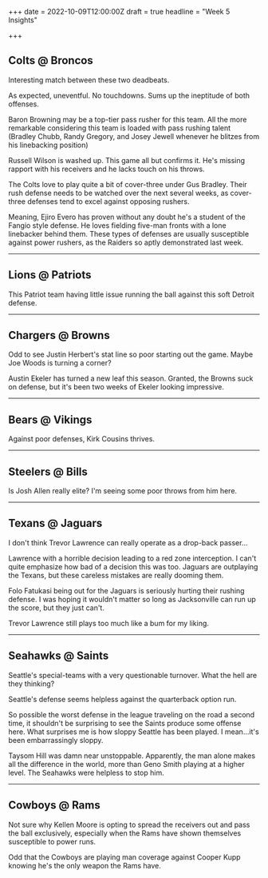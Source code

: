 +++
date = 2022-10-09T12:00:00Z
draft = true
headline = "Week 5 Insights"

+++
## Colts @ Broncos

Interesting match between these two deadbeats.

As expected, uneventful. No touchdowns. Sums up the ineptitude of both offenses.

Baron Browning may be a top-tier pass rusher for this team. All the more remarkable considering this team is loaded with pass rushing talent (Bradley Chubb, Randy Gregory, and Josey Jewell whenever he blitzes from his linebacking position)

Russell Wilson is washed up. This game all but confirms it. He's missing rapport with his receivers and he lacks touch on his throws.

The Colts love to play quite a bit of cover-three under Gus Bradley. Their rush defense needs to be watched over the next several weeks, as cover-three defenses tend to excel against opposing rushers.

Meaning, Ejiro Evero has proven without any doubt he's a student of the Fangio style defense. He loves fielding five-man fronts with a lone linebacker behind them. These types of defenses are usually susceptible against power rushers, as the Raiders so aptly demonstrated last week.

***

## Lions @ Patriots

This Patriot team having little issue running the ball against this soft Detroit defense.

***

## Chargers @ Browns

Odd to see Justin Herbert's stat line so poor starting out the game. Maybe Joe Woods is turning a corner?

Austin Ekeler has turned a new leaf this season. Granted, the Browns suck on defense, but it's been two weeks of Ekeler looking impressive.

***

## Bears @ Vikings

Against poor defenses, Kirk Cousins thrives.

***

## Steelers @ Bills

Is Josh Allen really elite? I'm seeing some poor throws from him here.

***

## Texans @ Jaguars

I don't think Trevor Lawrence can really operate as a drop-back passer...

Lawrence with a horrible decision leading to a red zone interception. I can't quite emphasize how bad of a decision this was too. Jaguars are outplaying the Texans, but these careless mistakes are really dooming them.

Folo Fatukasi being out for the Jaguars is seriously hurting their rushing defense. I was hoping it wouldn't matter so long as Jacksonville can run up the score, but they just can't.

Trevor Lawrence still plays too much like a bum for my liking. 

***

## Seahawks @ Saints

Seattle's special-teams with a very questionable turnover. What the hell are they thinking?

Seattle's defense seems helpless against the quarterback option run.

So possible the worst defense in the league traveling on the road a second time, it shouldn't be surprising to see the Saints produce some offense here. What surprises me is how sloppy Seattle has been played. I mean...it's been embarrassingly sloppy.

Taysom Hill was damn near unstoppable. Apparently, the man alone makes all the difference in the world, more than Geno Smith playing at a higher level. The Seahawks were helpless to stop him.

***

## Cowboys @ Rams

Not sure why Kellen Moore is opting to spread the receivers out and pass the ball exclusively, especially when the Rams have shown themselves susceptible to power runs.

Odd that the Cowboys are playing man coverage against Cooper Kupp knowing he's the only weapon the Rams have.